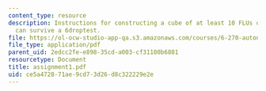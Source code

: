 ```yaml
---
content_type: resource
description: Instructions for constructing a cube of at least 10 FLUs on a side that
  can survive a 6droptest.
file: https://ol-ocw-studio-app-qa.s3.amazonaws.com/courses/6-270-autonomous-robot-design-competition-january-iap-2005/ce5a472871ae9cd73d26d8c322229e2e_assignment1.pdf
file_type: application/pdf
parent_uid: 2edcc2fe-e898-35cd-a003-cf31180b6881
resourcetype: Document
title: assignment1.pdf
uid: ce5a4728-71ae-9cd7-3d26-d8c322229e2e
---
```


